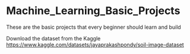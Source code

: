 # Machine_Learning_Basic_Projects
These are the basic projects that every beginner should learn and build

Download the dataset from the Kaggle https://www.kaggle.com/datasets/jayaprakashpondy/soil-image-dataset 
